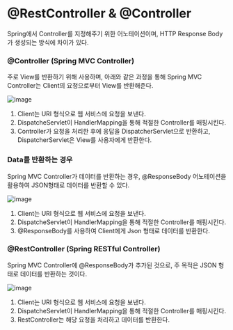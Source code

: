 # @RestController & @Controller

Spring에서 Controller를 지정해주기 위한 어노테이션이며, HTTP Response Body가 생성되는 방식에 차이가 있다.


### @Controller (Spring MVC Controller)
주로 View를 반환하기 위해 사용하며, 아래와 같은 과정을 통해 Spring MVC Controller는 Client의 요청으로부터 View를 반환해준다.

![image](https://user-images.githubusercontent.com/61506233/111023999-a1e62800-841f-11eb-9b17-a60ee30d5a7e.png)

1. Client는 URI 형식으로 웹 서비스에 요청을 보낸다.
2. DispatcheServlet이 HandlerMapping을 통해 적절한 Controller를 매핑시킨다.
3. Controller가 요청을 처리한 후에 응답을 DispatcherServlet으로 반환하고, DispatcherServlet은 View를 사용자에게 반환한다.


### Data를 반환하는 경우
Spring MVC Controller가 데이터를 반환하는 경우, @ResponseBody 어노테이션을 활용하여 JSON형태로 데이터를 반환할 수 있다.

![image](https://user-images.githubusercontent.com/61506233/111024001-a3afeb80-841f-11eb-8be9-01670d08529e.png)


1. Client는 URI 형식으로 웹 서비스에 요청을 보낸다.
2. DispatcheServlet이 HandlerMapping을 통해 적절한 Controller를 매핑시킨다.
3. @ResponseBody를 사용하여 Client에게 Json 형태로 데이터를 반환한다.



### @RestController (Spring RESTful Controller)
Spring MVC Controller에 @ResponseBody가 추가된 것으로, 주 목적은 JSON 형태로 데이터를 반환하는 것이다.

![image](https://user-images.githubusercontent.com/61506233/111024002-a579af00-841f-11eb-9f65-45df5411bee6.png)

1. Client는 URI 형식으로 웹 서비스에 요청을 보낸다.
2. DispatcheServlet이 HandlerMapping을 통해 적절한 Controller를 매핑시킨다.
3. RestController는 해당 요청을 처리하고 데이터를 반환한다.
